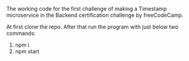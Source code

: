The working code for the first challenge of making a Timestamp microservice in the Backend certification challenge by freeCodeCamp.

At first clone the repo. After that run the program with just below  two commands:

1. npm i 
2. npm start 
